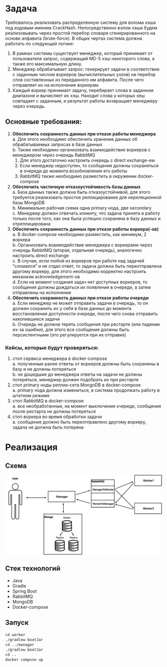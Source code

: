 # Задача

Требовалось реализовать распределенную систему для взлома хэша под кодовым именем CrackHash. 
Непосредственно взлом хэша будем реализовывать через простой перебор словаря сгенерированного на основе алфавита (brute-force).
В общих чертах система должна работать по следующей логике:

1. В рамках системы существует менеджер, который принимает от пользователя запрос, содержащий MD-5 хэш некоторого слова, а также его максимальную длину.
2. Менеджер обрабатывает запрос: генерирует задачи в соответствии с заданным числом воркеров (вычислительных узлов) на перебор слов составленных из переданного им алфавита. После чего отправляет их на исполнение воркерам.
3. Каждый воркер принимает задачу, перебирает слова в заданном диапазоне и вычисляет их хэш. Находит слова у которых хеш совпадает с заданным, и результат работы возвращает менеджеру через очередь.

## Основные требования:
1. **Обеспечить сохранность данных при отказе работы менеджера**  
   a.  Для этого необходимо обеспечить хранение данных об обрабатываемых запросах в базе данных  
   b. Также необходимо организовать взаимодействие воркеров с менеджером через очередь RabbitMQ
    1) Для этого достаточно настроить очередь с direct exchange-ем
    2) Если менеджер недоступен, то сообщения должны сохраняться в очереди до момента возобновления его работы
    3) RabbitMQ также необходимо разместить в окружении docker-compose
2. **Обеспечить частичную отказоустойчивость базы данных**  
   a. База данных также должна быть отказоустойчивой, для этого требуется реализовать простое реплицирование для нереляционной базы MongoDB    
   b. Минимально рабочая схема одна primary нода, две secondary  
   c. Менеджер должен отвечать клиенту, что задача принята в работу только после того, как она была успешно сохранена в базу данных и отреплицирована
3. **Обеспечить сохранность данных при отказе работы воркера(-ов)**  
   a. В docker-compose необходимо разместить, как минимум, 2 воркера  
   b. Организовать взаимодействие менеджера с воркерами через очередь RabbitMQ (вторая, отдельная очередь), аналогично настроить direct exchange  
   c. В случае, если любой из воркеров при работе над задачей ”cломался” и не отдал ответ, то задача должна быть переотправлена другому воркеру, для этого необходимо корректно настроить механизм acknowledgement-ов  
   d. Если на момент создания задач нет доступных воркеров, то сообщения должны дождаться их появления в очереди, а затем отправлены на исполнение
4. **Обеспечить сохранность данных при отказе работы очереди**  
   a. Если менеджер не может отправить задачи в очередь, то он должен сохранить их у себя в базе данных до момента восстановления доступности очереди, после чего снова отправить накопившиеся задачи  
   b. Очередь не должна терять сообщения при рестарте (или падении из-за ошибки), для этого все сообщения должны быть персистентными (это регулируется при их отправке)

### Кейсы, которые будут проверяться:
1. стоп сервиса менеджера в docker-compose  
   a. полученные ранее ответы от воркеров должны быть сохранены в базу и не должны потеряться  
   b. не дошедшие до менеджера ответы на задачи не должны потеряться, менеджер должен подобрать их при рестарте
2. стоп primary ноды реплик-сета MongoDB в docker-compose  
   a. primary нода должна измениться, в система продолжать работу в штатном режиме
3. стоп RabbitMQ в docker-compose  
   a. все необработанные, на момент выключения очереди, сообщения после рестарта не должны потеряться
4. стоп воркера во время обработки задачи  
   a. сообщение должно быть переотправлено другому воркеру, задача не должна быть потеряна  


# Реализация

## Схема

![img.png](img.png)

## Стек технологий

- Java
- Gradle
- Spring Boot
- RabbitMQ
- MongoDB
- Docker-compose


## Запуск


```
cd worker
./gradlew bootJar
cd ../manager
./gradlew bootJar
cd ..
docker compose up
```



